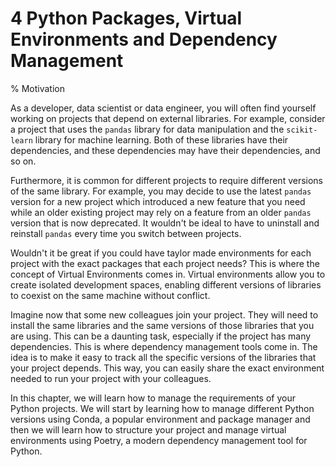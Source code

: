# 4 Python Packages, Virtual Environments and Dependency Management

% Motivation

As a developer, data scientist or data engineer, you will often find yourself working on projects that depend on external libraries. For example, consider a project that uses the `pandas` library for data manipulation and the `scikit-learn` library for machine learning. Both of these libraries have their dependencies, and these dependencies may have their dependencies, and so on.

Furthermore, it is common for different projects to require different versions of the same library. For example, you may decide to use the latest `pandas` version for a new project which introduced a new feature that you need while an older existing project may rely on a feature from an older `pandas` version that is now deprecated. It wouldn't be ideal to have to uninstall and reinstall `pandas` every time you switch between projects.

Wouldn't it be great if you could have taylor made environments for each project with the exact packages that each project needs? This is where the concept of Virtual Environments comes in. Virtual environments allow you to create isolated development spaces, enabling different versions of libraries to coexist on the same machine without conflict.

Imagine now that some new colleagues join your project. They will need to install the same libraries and the same versions of those libraries that you are using. This can be a daunting task, especially if the project has many dependencies. This is where dependency management tools come in. The idea is to make it easy to track all the specific versions of the libraries that your project depends. This way, you can easily share the exact environment needed to run your project with your colleagues.

In this chapter, we will learn how to manage the requirements of your Python projects. We will start by learning how to manage different Python versions using Conda, a popular environment and package manager and then we will learn how to structure your project and manage virtual environments using Poetry, a modern dependency management tool for Python.

```{tableofcontents}
```
